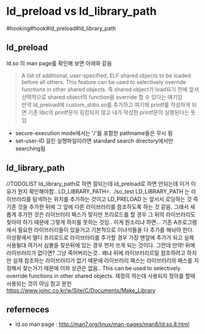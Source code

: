 # ld_preload vs ld_library_path
#hooking#hook#ld_preload#ld_library_path

## ld_preload 
ld.so 의 man page를 확인해 보면 아래와 같음
>  A list of additional, user-specified, ELF shared objects to be loaded before all others.  This feature can be used to selectively override functions in other shared objects.
즉 shared object가 load되기 전에 앞서 선택적으로 shared object의 function을 override 할 수 있다는 얘기임   
만약 ld_preload에 custom_stdio.so를 추가하고 여기에 printf를 작성하게 되면 기존 libc의 printf문이 링킹되지 않고 내가 작성한 printf문이 실행된다는 뜻임


- secure-execution mode에서는 '/'를 포함한 pathname들은 무시 됨 
- set-user-ID 걸린 실행파일이라면 standard search directory에서만 searching됨 

## ld_library_path


//TODOLIST ld_library_path로 하면 잘되는데 ld_preload로 하면 안되는데 이거 이유가 뭔지 확인해야함..
LD_LIBRARY_PATH=. ./so_test
LD_LIBRARY_PATH 는 라이브러리를 탐색하는 위치를 추가하는 것이고 LD_PRELOAD 는 앞서서 로딩하는 것 즉 기존 것을 추가한 뒤에 그 앞에 다른 라이브러리를 참조하도록 하는 것 같음. 그래서 새롭게 추가한 것은 라이브러리 패스가 맞지만 프리로드를 할 경우 그 뒤의 라이브러리도 찾아야 하기 때문에 그렇게 하지를 못하는 것임..
이게 뭔소리냐 하면... 기존 A프로그램에서 필요한 라이브러리들이 있을거고 기본적으로 이녀석들을 다 추가를 해놔야 한다. 이상황에서 엘디 프리로드로 라이브러리를 추가할 경우 가장 맨앞에 추가가 되고 실제 사용될대 여기서 심볼을 찾은뒤에 있는 경우 먼저 쓰게 되는 것이다. 그런데 만약! 뒤에 라이브러리가 없다면? 그냥 죽어버리는것.. 왜냐 뒤에 라이브러리르릴 참조하려고 하지만 실제 참조하는 라이브러리가 없기 때문에 라이브러리 패스는 라이브러리의 패스를 지정해서 찾는거기 때문에 이와 상관은 없음..
This can be used to selectively override functions in other shared objects.
재정의 하는데 사용되지 정의를 할때 사용되는 것이 아님
참고 문헌
https://www.joinc.co.kr/w/Site/C/Documents/Make_Library

## referneces 
- ld.so man page : <http://man7.org/linux/man-pages/man8/ld.so.8.html>

